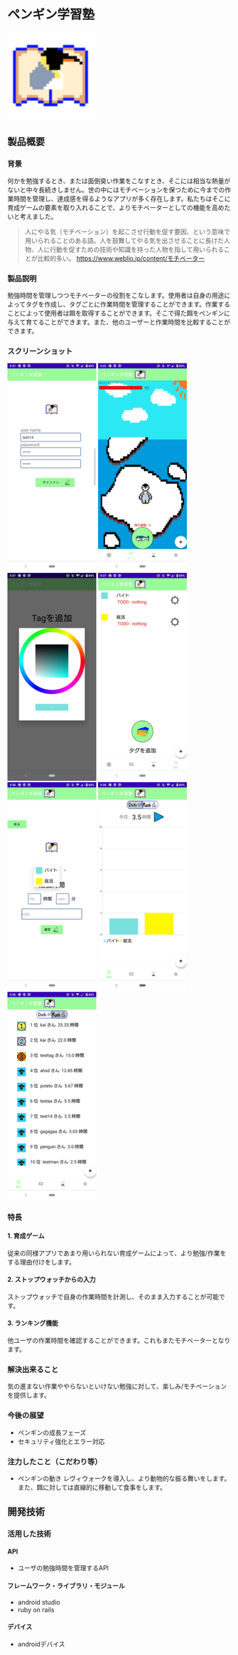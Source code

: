 # ペンギン学習塾
<img src="images/icon.png" width="200px">

## 製品概要
### 背景
何かを勉強するとき、または面倒臭い作業をこなすとき、そこには相当な熱量がないと中々長続きしません。世の中にはモチベーションを保つために今までの作業時間を管理し、達成感を得るようなアプリが多く存在します。私たちはそこに育成ゲームの要素を取り入れることで、よりモチベーターとしての機能を高めたいと考えました。
>人にやる気（モチベーション）を起こさせ行動を促す要因、という意味で用いられることのある語。人を鼓舞してやる気を出させることに長けた人物、人に行動を促すための技術や知識を持った人物を指して用いられることが比較的多い。
>https://www.weblio.jp/content/モチベーター
### 製品説明
勉強時間を管理しつつモチベーターの役割をこなします。使用者は自身の用途によってタグを作成し、タグごとに作業時間を管理することができます。作業することによって使用者は餌を取得することができます。そこで得た餌をペンギンに与えて育てることができます。また、他のユーザーと作業時間を比較することができます。
### スクリーンショット
<img src="images/111640.jpg" width="200px"> <img src="images/111641.jpg" width="200px"> <img src="images/111642.jpg" width="200px">
<img src="images/111643.jpg" width="200px">
<img src="images/111644.jpg" width="200px">
<img src="images/111645.jpg" width="200px">
<img src="images/111646.jpg" width="200px">
### 特長
#### 1. 育成ゲーム
従来の同様アプリであまり用いられない育成ゲームによって、より勉強/作業をする理由付けをします。
#### 2. ストップウォッチからの入力
ストップウォッチで自身の作業時間を計測し、そのまま入力することが可能です。
#### 3. ランキング機能
他ユーザの作業時間を確認することができます。これもまたモチベーターとなります。

### 解決出来ること
気の進まない作業ややらないといけない勉強に対して、楽しみ/モチベーションを提供します。
### 今後の展望
* ペンギンの成長フェーズ
* セキュリティ強化とエラー対応
### 注力したこと（こだわり等）
* ペンギンの動き
レヴィウォークを導入し、より動物的な振る舞いをします。また、餌に対しては直線的に移動して食事をします。

## 開発技術
### 活用した技術
#### API
* ユーザの勉強時間を管理するAPI

#### フレームワーク・ライブラリ・モジュール
* android studio
* ruby on rails

#### デバイス
* androidデバイス

